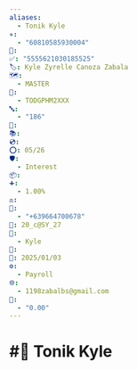 ```yaml
---
aliases:
  - Tonik Kyle
✳️:
  - "60810585930004"
📍: 
✅: "5555621030185525"
🏷️: Kyle Zyrelle Canoza Zabala
🗺️:
  - MASTER
🏁:
  - TODGPHM2XXX
🔤:
  - "186"
🔀: 
📚: 
💿: 
⭕: 05/26
🛡️:
  - Interest
📦: 
➕:
  - 1.00%
⚖️: 
📝:
  - "+639664700678"
🔐: 20_c@SY_27
👤:
  - Kyle
🔢: 
📅: 2025/01/03
⚙️:
  - Payroll
🌐:
  - 1198zabalbs@gmail.com
💱:
  - "0.00"
---
```

# #💱 Tonik Kyle